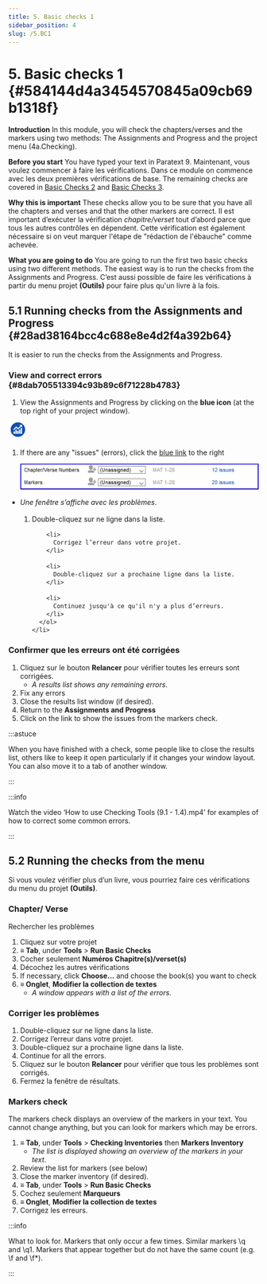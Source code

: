 ```yaml
---
title: 5. Basic checks 1
sidebar_position: 4
slug: /5.BC1
---
```




# 5. Basic checks 1 {#584144d4a3454570845a09cb69b1318f}


**Introduction**  In this module, you will check the chapters/verses and the markers using two methods: The Assignments and Progress and the project menu (4a.Checking).


**Before you start**  You have typed your text in Paratext 9. Maintenant, vous voulez commencer à faire les vérifications. Dans ce module on commence avec les deux premières vérifications de base. The remaining checks are covered in [Basic Checks 2](https://sillsdev.github.io/paratext-manual/12.BC2) and [Basic Checks 3](https://sillsdev.github.io/paratext-manual/19.BC3).


**Why this is important**  These checks allow you to be sure that you have all the chapters and verses and that the other markers are correct. Il est important d’exécuter la vérification *chapitre/verset* tout d’abord parce que tous les autres contrôles en dépendent. Cette vérification est également nécessaire si on veut marquer l'étape de "rédaction de l'ébauche" comme achevée.


**What you are going to do**  You are going to run the first two basic checks using two different methods. The easiest way is to run the checks from the Assignments and Progress. C’est aussi possible de faire les vérifications à partir du menu projet **(Outils)** pour faire plus qu'un livre à la fois.


## 5.1 Running checks from the Assignments and Progress {#28ad38164bcc4c688e8e4d2f4a392b64}


It is easier to run the checks from the Assignments and Progress.


### **View and correct errors** {#8dab705513394c93b89c6f71228b4783}


<div class='notion-row'>
<div class='notion-column' style={{width: 'calc((100% - (min(32px, 4vw) * 1)) * 0.5)'}}>

1. View the Assignments and Progress by clicking on the **blue icon** (at the top right of your project window).

</div><div className='notion-spacer' >
  </p> 
  
  <p spaces-before="0">
    

<div class='notion-column' style={{width: 'calc((100% - (min(32px, 4vw) * 1)) * 0.5)'}}>

![](/notion_imgs/1327675855.png)

</div>    
    <div className='notion-spacer' >
    </div>
  </p>
  
  <ol start="1">
    <li>
      <p spaces-before="0">
        If there are any "issues" (errors), click the <u>blue link</u> to the right
      </p>
      <p spaces-before="4">
        <img src="/notion_imgs/1439418375.png" alt="" />
      </p>
    </li>
  </ol>
  
  <ul>
    <li>
      <em x-id="4">Une fenêtre s’affiche avec les problèmes</em>.<br x-id="2" />   <ol start="1">
        <li>
          Double-cliquez sur ne ligne dans la liste.
        </li>
        
        <li>
          Corrigez l’erreur dans votre projet.
        </li>
        
        <li>
          Double-cliquez sur a prochaine ligne dans la liste.
        </li>
        
        <li>
          Continuez jusqu'à ce qu'il n'y a plus d’erreurs.
        </li>
      </ol>
    </li>
  </ul>

<h3 id="648ac1a433e748dd82299215b61cb8b3" spaces-before="0">
  <strong x-id="1">Confirmer que les erreurs ont été corrigées</strong>
</h3>

<ol start="1">
  <li>
    Cliquez sur le bouton <strong x-id="1">Relancer</strong>  pour vérifier toutes les erreurs sont corrigées. <ul>
      <li>
        <em x-id="4">A results list shows any remaining errors</em>.
      </li>
    </ul>
  </li>
  
  <li>
    Fix any errors
  </li>
  
  <li>
    Close the results list window (if desired).
  </li>
  
  <li>
    Return to the <strong x-id="1">Assignments and Progress</strong>
  </li>
  
  <li>
    Click on the link to show the issues from the markers check.
  </li>
</ol>

<p spaces-before="0">
  :::astuce
</p>

<p spaces-before="0">
  When you have finished with a check, some people like to close the results list, others like to keep it open particularly if it changes your window layout. You can also move it to a tab of another window.
</p>

<p spaces-before="0">

:::
</p>

<p spaces-before="0">
  :::info
</p>

<p spaces-before="0">
  Watch the video ‘How to use Checking Tools (9.1 - 1.4).mp4’ for examples of how to correct some common errors.
</p>

<p spaces-before="0">

:::
</p>




<h2 id="3d7c1c2bb72b412c84fa0be8315c0899" spaces-before="0">
  5.2 Running the checks from the menu
</h2>

<p spaces-before="0">
  Si vous voulez vérifier plus d’un livre, vous pourriez faire ces vérifications du menu du projet <strong x-id="1">(Outils)</strong>.
</p>


<h3 id="ac301c02271b4d2cbe873464d1494925" spaces-before="0">
  Chapter/ Verse
</h3>

<p spaces-before="0">
  Rechercher les problèmes
</p>

<ol start="1">
  <li>
    Cliquez sur votre projet
  </li>
  
  <li>
    <strong x-id="1">≡ Tab</strong>, under <strong x-id="1">Tools</strong> &gt; <strong x-id="1">Run Basic Checks</strong>
  </li>
  
  <li>
    Cocher seulement <strong x-id="1">Numéros Chapitre(s)/verset(s)</strong>
  </li>
  
  <li>
    Décochez les autres vérifications
  </li>
  
  <li>
    If necessary, click <strong x-id="1">Choose…</strong> and choose the book(s) you want to check
  </li>
  
  <li>
    <strong x-id="1">≡ Onglet</strong>, <strong x-id="1">Modifier la collection de textes</strong>   <ul>
      <li>
        <em x-id="4">A window appears with a list of the errors.</em>
      </li>
    </ul>
  </li>
</ol>

<h3 id="2724585e15974d88b2f788b23d7711dc" spaces-before="0">
  Corriger les problèmes
</h3>

<ol start="1">
  <li>
    Double-cliquez sur ne ligne dans la liste.
  </li>
  
  <li>
    Corrigez l’erreur dans votre projet.
  </li>
  
  <li>
    Double-cliquez sur a prochaine ligne dans la liste.
  </li>
  
  <li>
    Continue for all the errors.
  </li>
  
  <li>
    Cliquez sur le bouton <strong x-id="1">Relancer</strong>  pour vérifier que tous les problèmes sont corrigés.
  </li>
  
  <li>
    Fermez la fenêtre de résultats.
  </li>
</ol>

<h3 id="b9296e794a82435ca258a466eb7c9ee4" spaces-before="0">
  Markers check
</h3>

<p spaces-before="0">
  The markers check displays an overview of the markers in your text. You cannot change anything, but you can look for markers which may be errors.
</p>

<ol start="1">
  <li>
    <strong x-id="1">≡ Tab</strong>, under <strong x-id="1">Tools</strong> &gt; <strong x-id="1">Checking Inventories</strong> then <strong x-id="1">Markers Inventory</strong> <ul>
      <li>
        <em x-id="4">The list is displayed showing an overview of the markers in your text</em>.
      </li>
    </ul>
  </li>
  
  <li>
    Review the list for markers (see below)
  </li>
  
  <li>
    Close the marker inventory (if desired).
  </li>
  
  <li>
    <strong x-id="1">≡ Tab</strong>, under <strong x-id="1">Tools</strong> &gt; <strong x-id="1">Run Basic Checks</strong>
  </li>
  
  <li>
    Cochez seulement <strong x-id="1">Marqueurs</strong>
  </li>
  
  <li>
    <strong x-id="1">≡ Onglet</strong>, <strong x-id="1">Modifier la collection de textes</strong>  
  </li>
  
  <li>
    Corrigez les erreurs.
  </li>
</ol>

<p spaces-before="0">
  :::info
</p>

<p spaces-before="0">
  What to look for. Markers that only occur a few times. Similar markers \q and \q1. Markers that appear together but do not have the same count (e.g. \f and \f*).
</p>

<p spaces-before="0">

:::
</p>



